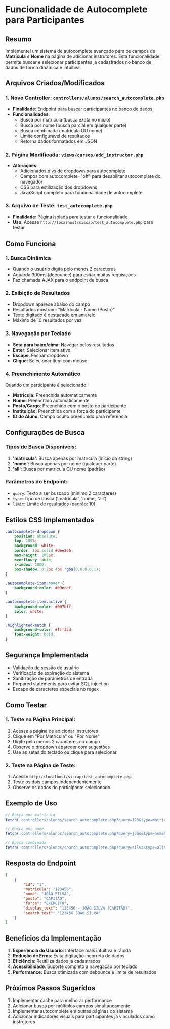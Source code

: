 # Funcionalidade de Autocomplete para Participantes

## Resumo
Implementei um sistema de autocomplete avançado para os campos de **Matrícula** e **Nome** na página de adicionar instrutores. Esta funcionalidade permite buscar e selecionar participantes já cadastrados no banco de dados de forma dinâmica e intuitiva.

## Arquivos Criados/Modificados

### 1. Novo Controller: `controllers/alunos/search_autocomplete.php`
- **Finalidade**: Endpoint para buscar participantes no banco de dados
- **Funcionalidades**:
  - Busca por matrícula (busca exata no início)
  - Busca por nome (busca parcial em qualquer parte)
  - Busca combinada (matrícula OU nome)
  - Limite configurável de resultados
  - Retorna dados formatados em JSON

### 2. Página Modificada: `views/cursos/add_instructor.php`
- **Alterações**:
  - Adicionados divs de dropdown para autocomplete
  - Campos com autocomplete="off" para desabilitar autocomplete do navegador
  - CSS para estilização dos dropdowns
  - JavaScript completo para funcionalidade de autocomplete

### 3. Arquivo de Teste: `test_autocomplete.php`
- **Finalidade**: Página isolada para testar a funcionalidade
- **Uso**: Acesse `http://localhost/siscap/test_autocomplete.php` para testar

## Como Funciona

### 1. Busca Dinâmica
- Quando o usuário digita pelo menos 2 caracteres
- Aguarda 300ms (debounce) para evitar muitas requisições
- Faz chamada AJAX para o endpoint de busca

### 2. Exibição de Resultados
- Dropdown aparece abaixo do campo
- Resultados mostram: "Matrícula - Nome (Posto)"
- Texto digitado é destacado em amarelo
- Máximo de 10 resultados por vez

### 3. Navegação por Teclado
- **Seta para baixo/cima**: Navegar pelos resultados
- **Enter**: Selecionar item ativo
- **Escape**: Fechar dropdown
- **Clique**: Selecionar item com mouse

### 4. Preenchimento Automático
Quando um participante é selecionado:
- **Matrícula**: Preenchida automaticamente
- **Nome**: Preenchido automaticamente  
- **Posto/Cargo**: Preenchido com o posto do participante
- **Instituição**: Preenchida com a força do participante
- **ID do Aluno**: Campo oculto preenchido para referência

## Configurações de Busca

### Tipos de Busca Disponíveis:
1. **'matricula'**: Busca apenas por matrícula (início da string)
2. **'nome'**: Busca apenas por nome (qualquer parte)
3. **'all'**: Busca por matrícula OU nome (padrão)

### Parâmetros do Endpoint:
- `query`: Texto a ser buscado (mínimo 2 caracteres)
- `type`: Tipo de busca ('matricula', 'nome', 'all')
- `limit`: Limite de resultados (padrão: 10)

## Estilos CSS Implementados

```css
.autocomplete-dropdown {
    position: absolute;
    top: 100%;
    background: white;
    border: 1px solid #dee2e6;
    max-height: 200px;
    overflow-y: auto;
    z-index: 1000;
    box-shadow: 0 2px 4px rgba(0,0,0,0.1);
}

.autocomplete-item:hover {
    background-color: #e9ecef;
}

.autocomplete-item.active {
    background-color: #007bff;
    color: white;
}

.highlighted-match {
    background-color: #fff3cd;
    font-weight: bold;
}
```

## Segurança Implementada
- Validação de sessão de usuário
- Verificação de expiração do sistema
- Sanitização de parâmetros de entrada
- Prepared statements para evitar SQL injection
- Escape de caracteres especiais no regex

## Como Testar

### 1. Teste na Página Principal:
1. Acesse a página de adicionar instrutores
2. Clique em "Por Matrícula" ou "Por Nome"
3. Digite pelo menos 2 caracteres no campo
4. Observe o dropdown aparecer com sugestões
5. Use as setas do teclado ou clique para selecionar

### 2. Teste na Página de Teste:
1. Acesse `http://localhost/siscap/test_autocomplete.php`
2. Teste os dois campos independentemente
3. Observe os dados do participante selecionado

## Exemplo de Uso

```javascript
// Busca por matrícula
fetch('controllers/alunos/search_autocomplete.php?query=123&type=matricula&limit=5')

// Busca por nome  
fetch('controllers/alunos/search_autocomplete.php?query=joão&type=nome&limit=10')

// Busca combinada
fetch('controllers/alunos/search_autocomplete.php?query=silva&type=all&limit=8')
```

## Resposta do Endpoint

```json
[
    {
        "id": "1",
        "matricula": "123456",
        "nome": "JOÃO SILVA",
        "posto": "CAPITÃO",
        "forca": "EXÉRCITO",
        "display_text": "123456 - JOÃO SILVA (CAPITÃO)",
        "search_text": "123456 JOÃO SILVA"
    }
]
```

## Benefícios da Implementação

1. **Experiência do Usuário**: Interface mais intuitiva e rápida
2. **Redução de Erros**: Evita digitação incorreta de dados
3. **Eficiência**: Reutiliza dados já cadastrados
4. **Acessibilidade**: Suporte completo a navegação por teclado
5. **Performance**: Busca otimizada com debounce e limite de resultados

## Próximos Passos Sugeridos

1. Implementar cache para melhorar performance
2. Adicionar busca por múltiplos campos simultaneamente
3. Implementar autocomplete em outras páginas do sistema
4. Adicionar indicadores visuais para participantes já vinculados como instrutores
